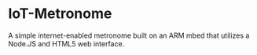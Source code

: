 # IoT-Metronome
A simple internet-enabled metronome built on an ARM mbed that utilizes a Node.JS and HTML5 web interface. 
